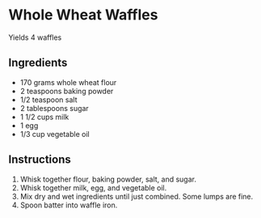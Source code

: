 # Whole Wheat Waffles

Yields 4 waffles

## Ingredients

- 170 grams whole wheat flour
- 2 teaspoons baking powder
- 1/2 teaspoon salt
- 2 tablespoons sugar
- 1 1/2 cups milk
- 1 egg
- 1/3 cup vegetable oil

## Instructions

1. Whisk together flour, baking powder, salt, and sugar.
2. Whisk together milk, egg, and vegetable oil.
3. Mix dry and wet ingredients until just combined. Some lumps are fine.
4. Spoon batter into waffle iron.
